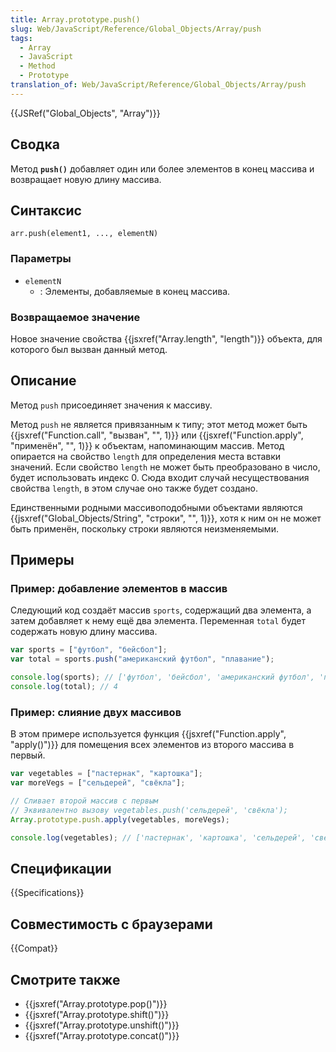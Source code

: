 ```yaml
---
title: Array.prototype.push()
slug: Web/JavaScript/Reference/Global_Objects/Array/push
tags:
  - Array
  - JavaScript
  - Method
  - Prototype
translation_of: Web/JavaScript/Reference/Global_Objects/Array/push
---
```


{{JSRef("Global_Objects", "Array")}}

## Сводка

Метод **`push()`** добавляет один или более элементов в конец массива и возвращает новую длину массива.

## Синтаксис

```
arr.push(element1, ..., elementN)
```

### Параметры

- `elementN`
  - : Элементы, добавляемые в конец массива.

### Возвращаемое значение

Новое значение свойства {{jsxref("Array.length", "length")}} объекта, для которого был вызван данный метод.

## Описание

Метод `push` присоединяет значения к массиву.

Метод `push` не является привязанным к типу; этот метод может быть {{jsxref("Function.call", "вызван", "", 1)}} или {{jsxref("Function.apply", "применён", "", 1)}} к объектам, напоминающим массив. Метод опирается на свойство `length` для определения места вставки значений. Если свойство `length` не может быть преобразовано в число, будет использовать индекс 0. Сюда входит случай несуществования свойства `length`, в этом случае оно также будет создано.

Единственными родными массивоподобными объектами являются {{jsxref("Global_Objects/String", "строки", "", 1)}}, хотя к ним он не может быть применён, поскольку строки являются неизменяемыми.

## Примеры

### Пример: добавление элементов в массив

Следующий код создаёт массив `sports`, содержащий два элемента, а затем добавляет к нему ещё два элемента. Переменная `total` будет содержать новую длину массива.

```js
var sports = ["футбол", "бейсбол"];
var total = sports.push("американский футбол", "плавание");

console.log(sports); // ['футбол', 'бейсбол', 'американский футбол', 'плавание']
console.log(total); // 4
```

### Пример: слияние двух массивов

В этом примере используется функция {{jsxref("Function.apply", "apply()")}} для помещения всех элементов из второго массива в первый.

```js
var vegetables = ["пастернак", "картошка"];
var moreVegs = ["сельдерей", "свёкла"];

// Сливает второй массив с первым
// Эквивалентно вызову vegetables.push('сельдерей', 'свёкла');
Array.prototype.push.apply(vegetables, moreVegs);

console.log(vegetables); // ['пастернак', 'картошка', 'сельдерей', 'свёкла']
```

## Спецификации

{{Specifications}}

## Совместимость с браузерами

{{Compat}}

## Смотрите также

- {{jsxref("Array.prototype.pop()")}}
- {{jsxref("Array.prototype.shift()")}}
- {{jsxref("Array.prototype.unshift()")}}
- {{jsxref("Array.prototype.concat()")}}
